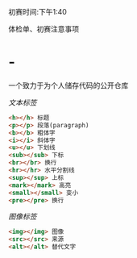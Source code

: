 初赛时间:下午1:40

体检单、初赛注意事项
# -
一个致力于为个人储存代码的公开仓库

*文本标签*
```html
<h></h> 标题
<p></p> 段落(paragraph)
<b></b> 粗体字
<i></i> 斜体字
<u></u> 下划线
<sub></sub> 下标
<br></br> 换行
<hr></hr> 水平分割线
<sup></sup> 上标
<mark></mark> 高亮
<small></small> 变小
<pre></pre> 换行
```

*图像标签*
```html
<img></img> 图像
<src></src> 来源
<alt></alt> 替代文字
```
